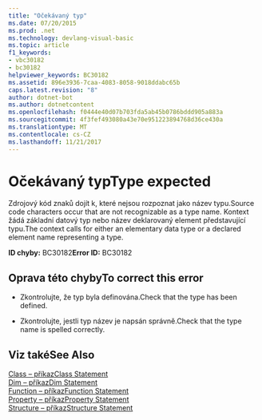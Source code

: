 ```yaml
---
title: "Očekávaný typ"
ms.date: 07/20/2015
ms.prod: .net
ms.technology: devlang-visual-basic
ms.topic: article
f1_keywords:
- vbc30182
- bc30182
helpviewer_keywords: BC30182
ms.assetid: 896e3936-7caa-4083-8058-9018ddabc65b
caps.latest.revision: "8"
author: dotnet-bot
ms.author: dotnetcontent
ms.openlocfilehash: f0444e40d07b703fda5ab45b0786bddd905a883a
ms.sourcegitcommit: 4f3fef493080a43e70e951223894768d36ce430a
ms.translationtype: MT
ms.contentlocale: cs-CZ
ms.lasthandoff: 11/21/2017
---
```

# <a name="type-expected"></a><span data-ttu-id="9532e-102">Očekávaný typ</span><span class="sxs-lookup"><span data-stu-id="9532e-102">Type expected</span></span>
<span data-ttu-id="9532e-103">Zdrojový kód znaků dojít k, které nejsou rozpoznat jako název typu.</span><span class="sxs-lookup"><span data-stu-id="9532e-103">Source code characters occur that are not recognizable as a type name.</span></span> <span data-ttu-id="9532e-104">Kontext žádá základní datový typ nebo název deklarovaný element představující typu.</span><span class="sxs-lookup"><span data-stu-id="9532e-104">The context calls for either an elementary data type or a declared element name representing a type.</span></span>  
  
 <span data-ttu-id="9532e-105">**ID chyby:** BC30182</span><span class="sxs-lookup"><span data-stu-id="9532e-105">**Error ID:** BC30182</span></span>  
  
## <a name="to-correct-this-error"></a><span data-ttu-id="9532e-106">Oprava této chyby</span><span class="sxs-lookup"><span data-stu-id="9532e-106">To correct this error</span></span>  
  
-   <span data-ttu-id="9532e-107">Zkontrolujte, že typ byla definována.</span><span class="sxs-lookup"><span data-stu-id="9532e-107">Check that the type has been defined.</span></span>  
  
-   <span data-ttu-id="9532e-108">Zkontrolujte, jestli typ název je napsán správně.</span><span class="sxs-lookup"><span data-stu-id="9532e-108">Check that the type name is spelled correctly.</span></span>  
  
## <a name="see-also"></a><span data-ttu-id="9532e-109">Viz také</span><span class="sxs-lookup"><span data-stu-id="9532e-109">See Also</span></span>  
 [<span data-ttu-id="9532e-110">Class – příkaz</span><span class="sxs-lookup"><span data-stu-id="9532e-110">Class Statement</span></span>](../../visual-basic/language-reference/statements/class-statement.md)  
 [<span data-ttu-id="9532e-111">Dim – příkaz</span><span class="sxs-lookup"><span data-stu-id="9532e-111">Dim Statement</span></span>](../../visual-basic/language-reference/statements/dim-statement.md)  
 [<span data-ttu-id="9532e-112">Function – příkaz</span><span class="sxs-lookup"><span data-stu-id="9532e-112">Function Statement</span></span>](../../visual-basic/language-reference/statements/function-statement.md)  
 [<span data-ttu-id="9532e-113">Property – příkaz</span><span class="sxs-lookup"><span data-stu-id="9532e-113">Property Statement</span></span>](../../visual-basic/language-reference/statements/property-statement.md)  
 [<span data-ttu-id="9532e-114">Structure – příkaz</span><span class="sxs-lookup"><span data-stu-id="9532e-114">Structure Statement</span></span>](../../visual-basic/language-reference/statements/structure-statement.md)
